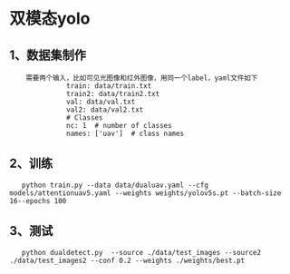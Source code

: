 # 双模态yolo
## 1、数据集制作
        需要两个输入，比如可见光图像和红外图像，用同一个label，yaml文件如下
                  train: data/train.txt
                  train2: data/train2.txt
                  val: data/val.txt
                  val2: data/val2.txt
                  # Classes
                  nc: 1  # number of classes
                  names: ['uav']  # class names
## 2、训练
       python train.py --data data/dualuav.yaml --cfg models/attentionuav5.yaml --weights weights/yolov5s.pt --batch-size 16--epochs 100
## 3、测试
       python dualdetect.py  --source ./data/test_images --source2 ./data/test_images2 --conf 0.2 --weights ./weights/best.pt
